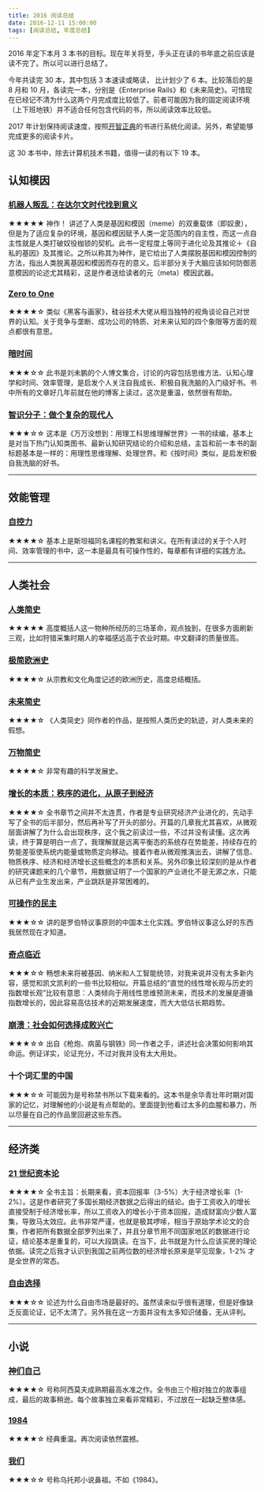 ```yaml
---
title: 2016 阅读总结
date: 2016-12-11 15:00:00
tags: [阅读总结, 年度总结]
---
```


2016 年定下本月 3 本书的目标。现在年关将至，手头正在读的书年底之前应该是读不完了。所以可以进行总结了。

今年共读完 30 本，其中包括 3 本速读或略读， 比计划少了 6 本。比较落后的是 8 月和 10 月，各读完一本，分别是《Enterprise Rails》和《未来简史》。可惜现在已经记不清为什么这两个月完成度比较低了。前者可能因为我的固定阅读环境（上下班地铁）并不适合任何包含代码的书，所以阅读效率比较低。

2017 年计划保持阅读速度，按照[开智正典](https://mp.weixin.qq.com/s?__biz=MzA4ODM4ODQ3MQ==&mid=400064046&idx=1&sn=a138f459257a14f03f967af8d6160df2)的书进行系统化阅读。另外，希望能够完成更多的阅读卡片。

这 30 本书中，除去计算机技术书籍，值得一读的有以下 19 本。

## 认知模因

### [机器人叛乱：在达尔文时代找到意义](https://book.douban.com/subject/26412113/)
★★★★★ 神作！
讲述了人类是基因和模因（meme）的双重载体（即奴隶），但是为了适应复杂的环境，基因和模因赋予人类一定范围内的自主性，而这一点自主性就是人类打破奴役枷锁的契机。此书一定程度上等同于进化论及其推论＋《自私的基因》及其推论。之所以称其为神作，是它给出了人类摆脱基因和模因控制的方法，指出人类脱离基因和模因而存在的意义。后半部分关于大脑应该如何防御恶意模因的论述尤其精彩，这是作者送给读者的元（meta）模因武器。

### [Zero to One](https://book.douban.com/subject/24753651/)
★★★★☆
类似《黑客与画家》，硅谷技术大佬从相当独特的视角谈论自己对世界的认知。关于竞争与垄断、成功公司的特质、对未来认知的四个象限等方面的观点都很有意思。

### [暗时间](https://book.douban.com/subject/6709809/)
★★★☆☆
此书是刘未鹏的个人博文集合，讨论的内容包括思维方法、认知心理学和时间、效率管理，是启发个人关注自我成长、积极自我洗脑的入门级好书。书中所有的文章好几年前就在他的博客上读过，这次是重温，依然很有帮助。

### [智识分子：做个复杂的现代人](https://book.douban.com/subject/26692468/)
★★★☆☆
这本是《万万没想到：用理工科思维理解世界》一书的续编，基本上是对当下热门认知类图书、最新认知研究结论的介绍和总结，主旨和前一本书的副标题基本是一样的：用理性思维理解、处理世界。和《按时间》类似，是启发积极自我洗脑的好书。

----

## 效能管理

### [自控力](https://book.douban.com/subject/10786473/)
★★★★☆
基本上是斯坦福同名课程的教案和讲义。在所有读过的关于个人时间、效率管理的书中，这一本是最具有可操作性的，每章都有详细的实践方法。

----

## 人类社会

### [人类简史](https://book.douban.com/subject/25985021/)
★★★★★
高度概括人这一物种所经历的三场革命，观点独到，在很多方面刷新三观，比如狩猎采集时期人的幸福感远高于农业时期。中文翻译的质量很高。

### [极简欧洲史](https://book.douban.com/subject/5366248/)
★★★★☆
从宗教和文化角度记述的欧洲历史，高度总结概括。

### [未来简史](https://book.douban.com/subject/26943161/)
★★★★☆
《人类简史》同作者的作品，是按照人类历史的轨迹，对人类未来的假想。

### [万物简史](https://book.douban.com/subject/1225983/)
★★★★☆
非常有趣的科学发展史。

### [增长的本质：秩序的进化，从原子到经济](https://book.douban.com/subject/26656350/)
★★★★☆
全书章节之间并不太连贯，作者是专业研究经济产业进化的，先动手写了全书的后半部分，然后再补写了开头的部分。开篇的几章我尤其喜欢，从微观层面讲解了为什么会出现秩序，这个我之前读过一些，不过并没有读懂。这次再读，终于算是明白一点了，我理解就是远离平衡态的系统存在势能差，持续存在的势能差驱使系统内能量或物质定向移动。接着作者从微观推演出去，讲解了信息、物质秩序、经济和经济增长这些概念的本质和关系。另外印象比较深刻的是从作者的研究课题来的几个章节，用数据证明了一个国家的产业进化不是无源之水，只能从已有产业生发出来，产业跳跃是非常困难的。

### [可操作的民主](https://book.douban.com/subject/10563202/)
★★★☆☆
讲的是罗伯特议事原则的中国本土化实践。罗伯特议事这么好的东西我居然现在才知道。

### [奇点临近](https://book.douban.com/subject/6855803/)
★★★☆☆
畅想未来将被基因、纳米和人工智能统领，对我来说并没有太多新内容，感觉和凯文凯利的一些书比较相似。开篇总结的“直觉的线性增长观与历史的指数增长观”比较有意思：人类倾向于用线性思维预测未来，而技术的发展是遵循指数增长的，因此容易高估技术的近期发展速度，而大大低估长期趋势。

### [崩溃：社会如何选择成败兴亡](https://book.douban.com/subject/3035593/)
★★★☆☆
出自《枪炮、病菌与钢铁》同一作者之手，讲述社会决策如何影响其命运。例证详实，论证充分，不过对我并没有太大用处。

### 十个词汇里的中国
★★★☆☆
可能因为是号称禁书所以下载来看的。这本书是余华青壮年时期对国家的记忆，对理解他的小说是有点帮助的。里面提到他看过太多的血腥和暴力，所以尽量在自己的作品里回避这些东西。

----

## 经济类

### [21 世纪资本论](https://book.douban.com/subject/25947310/)
★★★★☆
全书主旨：长期来看，资本回报率（3-5%）大于经济增长率（1-2%）。这是作者研究了多国长期经济数据之后得出的结论。由于工资收入的增长直接受制于经济增长率，所以工资收入的增长小于资本回报，造成财富向少数人富集，导致马太效应。此书非常严谨，也就是极其啰嗦，相当于原始学术论文的合集，作者把所有数据全部罗列出来了，并且分章节用不同国家地区的数据进行论证，结论基本是重复的，可以大段跳读。在当下，此书就是为什么应该买房的理论依据。读完之后我才认识到我国之前两位数的经济增长原来是罕见现象，1-2% 才是全世界的常态。

### [自由选择](https://book.douban.com/subject/3097539/)
★★★☆☆
论述为什么自由市场是最好的。虽然读来似乎很有道理，但是好像缺乏反面论证，记不太清了。另外我在这一方面并没有太多知识储备，无从评判。

----

## 小说

### [神们自己](https://book.douban.com/subject/26264967/)
★★★★☆
号称阿西莫夫成熟期最高水准之作。全书由三个相对独立的故事组成，最后的故事稍逊。每个故事独立来看非常精彩，不过放在一起缺乏整体感。

### [1984](https://book.douban.com/subject/4820710/)
★★★★☆
经典重温。再次阅读依然震撼。

### [我们](https://book.douban.com/subject/1434071/)
★★★☆☆
号称乌托邦小说鼻祖。不如《1984》。

